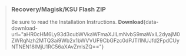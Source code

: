 > ### Recovery/Magisk/KSU Flash ZIP
> Be sure to read the Installation Instructions.
> **Download**{data-download-url="aHR0cHM6Ly93d3cubWVkaWFmaXJlLmNvbS9maWxlL2dyajM0ZWRqNzh2MTQ3ai9Wb2x1bWVVUF9CbGFzc0dPJTI1NUJfd2FpdCUyNTNEN18lMjU1RC56aXAvZmlsZQ=="}

